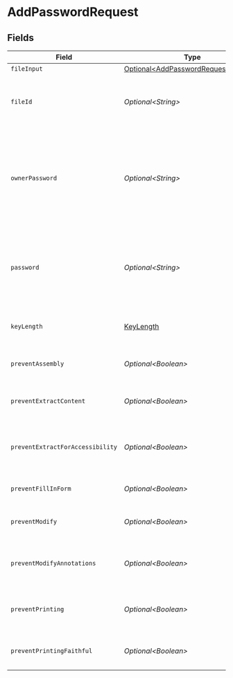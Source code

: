 # AddPasswordRequest


## Fields

| Field                                                                                                           | Type                                                                                                            | Required                                                                                                        | Description                                                                                                     | Example                                                                                                         |
| --------------------------------------------------------------------------------------------------------------- | --------------------------------------------------------------------------------------------------------------- | --------------------------------------------------------------------------------------------------------------- | --------------------------------------------------------------------------------------------------------------- | --------------------------------------------------------------------------------------------------------------- |
| `fileInput`                                                                                                     | [Optional\<AddPasswordRequestFileInput>](../../models/components/AddPasswordRequestFileInput.md)                | :heavy_minus_sign:                                                                                              | N/A                                                                                                             |                                                                                                                 |
| `fileId`                                                                                                        | *Optional\<String>*                                                                                             | :heavy_minus_sign:                                                                                              | File ID for server-side files (can be used instead of fileInput)                                                | a1b2c3d4-5678-90ab-cdef-ghijklmnopqr                                                                            |
| `ownerPassword`                                                                                                 | *Optional\<String>*                                                                                             | :heavy_minus_sign:                                                                                              | The owner password to be added to the PDF file (Restricts what can be done with the document once it is opened) |                                                                                                                 |
| `password`                                                                                                      | *Optional\<String>*                                                                                             | :heavy_minus_sign:                                                                                              | The password to be added to the PDF file (Restricts the opening of the document itself.)                        |                                                                                                                 |
| `keyLength`                                                                                                     | [KeyLength](../../models/components/KeyLength.md)                                                               | :heavy_check_mark:                                                                                              | The length of the encryption key                                                                                |                                                                                                                 |
| `preventAssembly`                                                                                               | *Optional\<Boolean>*                                                                                            | :heavy_minus_sign:                                                                                              | Whether document assembly is prevented                                                                          |                                                                                                                 |
| `preventExtractContent`                                                                                         | *Optional\<Boolean>*                                                                                            | :heavy_minus_sign:                                                                                              | Whether content extraction is prevented                                                                         |                                                                                                                 |
| `preventExtractForAccessibility`                                                                                | *Optional\<Boolean>*                                                                                            | :heavy_minus_sign:                                                                                              | Whether content extraction for accessibility is prevented                                                       |                                                                                                                 |
| `preventFillInForm`                                                                                             | *Optional\<Boolean>*                                                                                            | :heavy_minus_sign:                                                                                              | Whether form filling is prevented                                                                               |                                                                                                                 |
| `preventModify`                                                                                                 | *Optional\<Boolean>*                                                                                            | :heavy_minus_sign:                                                                                              | Whether document modification is prevented                                                                      |                                                                                                                 |
| `preventModifyAnnotations`                                                                                      | *Optional\<Boolean>*                                                                                            | :heavy_minus_sign:                                                                                              | Whether modification of annotations is prevented                                                                |                                                                                                                 |
| `preventPrinting`                                                                                               | *Optional\<Boolean>*                                                                                            | :heavy_minus_sign:                                                                                              | Whether printing of the document is prevented                                                                   |                                                                                                                 |
| `preventPrintingFaithful`                                                                                       | *Optional\<Boolean>*                                                                                            | :heavy_minus_sign:                                                                                              | Whether faithful printing is prevented                                                                          |                                                                                                                 |